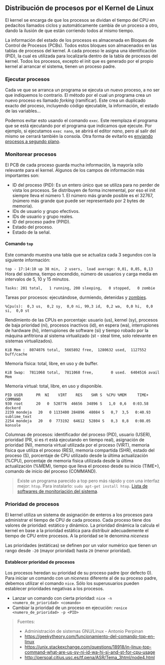 ## Distribución de procesos por el Kernel de Linux
El kernel se encarga de que los procesos se dividan el tiempo del CPU en pedacitos llamados ciclos y automáticamente cambia de un proceso a otro, dando la ilusión de que están corriendo todos al mismo tiempo.

La información del estado de los procesos es almacenada en Bloques de Control de Procesos (PCBs). Todos estos bloques son almacenados en las tablas de procesos del kernel. A cada proceso le asigna una identificación (PID), la cual es utilizada para localizarla dentro de la tabla de procesos del kernel. Todos los procesos, excepto el init que es generado por el propio kernel al arrancar el sistema, tienen un proceso padre.

### Ejecutar procesos
Cada ve que se arranca un programa se ejecuta un nuevo proceso, a no ser que indiquemos lo contrario. El método por el cual un programa crea un nuevo proceso es llamado *forking* (ramificar). Este crea un duplicado exacto del proceso, incluyendo código ejecutable, la información, el estado de las variables...

Podemos evitar esto usando el comando `exec`. Este reemplaza el programa que se está ejecutando por el programa que indicamos que ejecute. Por ejemplo, si ejecutamos `exec nano`, se abrirá el editor *nano*, pero al salir del mismo se cerrará también la consola. Otra forma de evitarlo es [enviando procesos a segundo plano](https://github.com/mondeja/fullstack/tree/master/backend/src/029-concurrencia/procesos/os_control/_proc.sh).

### Monitorear procesos
El PCB de cada proceso guarda mucha información, la mayoría sólo relevante para el kernel. Algunos de los campos de información más importantes son:
- ID del proceso (PID): Es un entero único que se utiliza para no perder de vista los procesos. Se distribuyen de forma incremental, por eso el init siempre lleva el número 1. El número más grande posible es el 32767, (número más grande que puede ser representado por 2 bytes de memoria).
- IDs de usuario y grupo efectivos.
- IDs de usuario y grupo reales.
- ID del proceso padre (PPID).
- Estado del proceso.
- Estado de la señal.

#### Comando `top`
Este comando muestra una tabla que se actualiza cada 3 segundos con la siguiente información:

`top - 17:14:10 up 38 min,  2 users,  load average: 0,01, 0,05, 0,13`
Hora del sistema, tiempo encendido, número de usuarios y carga media en intervalos de 5, 10 y 15 minutos.

`Tasks: 201 total,   1 running, 200 sleeping,   0 stopped,   0 zombie`

Tareas por procesos: ejecutándose, durmiendo, detenidas y [zombies](https://es.wikipedia.org/wiki/Proceso_zombie).

`%Cpu(s):  0,3 us,  0,2 sy,  0,0 ni, 99,3 id,  0,2 wa,  0,0 hi,  0,0 si,  0,0 st`

Rendimiento de las CPUs en porcentaje: usuario (us), kernel (sy), procesos de baja prioridad (ni), procesos inactivos (id), en espera (wa), interrupiones de hardware (hi), interrupiones de software (si) y tiempo robado por la máquina anfitriona al sistema virtualizado (st - steal time, solo relevante en sistemas virtualizados).

`KiB Mem :  8074076 total,  5665892 free,  1280632 used,  1127552 buff/cache`

Memoria física: total, libre, en uso y de buffer.

`KiB Swap:  7811068 total,  7811068 free,        0 used.  6404516 avail Mem`

Memoria virtual: total, libre, en uso y disponible.

```
PID USER      PR  NI    VIRT    RES    SHR S  %CPU %MEM     TIME+ COMMAND
930 root      20   0  520776  46656  34896 S   1,0  0,6   0:03.58 dockerd
2239 mondeja   20   0 1133400 284896  48084 S   0,7  3,5   0:40.93 sublime_text
2254 mondeja   20   0  773192  64612  52804 S   0,3  0,8   0:08.05 konsole
```

Columnas de procesos: identificador del proceso (PID), usuario (USER), prioridad (PR, si es rt está ejecutando en tiempo real), asignación de prioridad (NI), memoria virtual utilizada por el proceso (VIRT), memoria física que utiliza el proceso (RES), memoria compartida (SHR), estado del proceso (S), porcentaje de CPU utilizado desde la última actualización (%CPU), porcentaje de memoria física utilizada desde la última actualización (%MEM), tiempo que lleva el proceso desde su inicio (TIME+), comando de inicio del proceso (COMMAND).

> Existe un programa parecido a top pero más rápido y con una interfaz mejor: `htop`. Para instalarlo: `sudo apt-get install htop`. [Lista de softwares de monitoriación del sistema](http://www.upubuntu.com/2012/06/list-of-best-system-monitoring.html).


### Prioridad de procesos
El kernel utiliza un sistema de asignación de enteros a los procesos para administrar el tiempo de CPU de cada proceso. Cada proceso tiene dos valores de prioridad: estático y dinámico. La prioridad dinámica la calcula el kernel en base a la prioridad estática para distribuir adecuademente el tiempo de CPU entre procesos. A la prioridad se le denomina *niceness*

Las prioridades (estáticas) se definen por un valor numérico que tienen un rango desde `-20` (mayor prioridad) hasta `20` (menor prioridad).

#### Establecer prioridad de procesos
Los procesos heredan su prioridad de su proceso padre (por defecto 0). Para iniciar un comando con un *niceness* diferente al de su proceso padre, debemos utilizar el comando `nice`. Sólo los superusuarios pueden establecer prioridades negativas a los procesos.

- Lanzar un comando con cierta prioridad: `nice -n <numero_de_prioridad> <comando>`
- Cambiar la prioridad de un proceso en ejecución: `renice <numero_de_prioridad> -p <PID>`



> Fuentes:
> - Administración de sistemas GNU/Linux - Antonio Perpinan
> - https://geekytheory.com/funcionamiento-del-comando-top-en-linux
> - https://unix.stackexchange.com/questions/18918/in-linux-top-command-what-are-us-sy-ni-id-wa-hi-si-and-st-for-cpu-usage
> - http://persoal.citius.usc.es/tf.pena/ASR/Tema_3html/node4.html